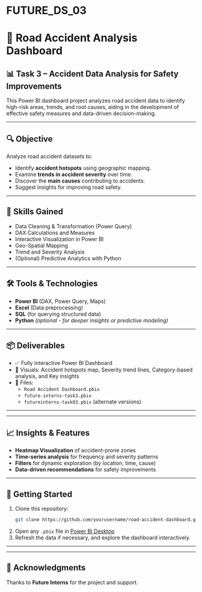 # FUTURE_DS_03
# 🚧 Road Accident Analysis Dashboard

## 📊 Task 3 – Accident Data Analysis for Safety Improvements

This Power BI dashboard project analyzes road accident data to identify high-risk areas, trends, and root causes, aiding in the development of effective safety measures and data-driven decision-making.

---

## 🔍 Objective

Analyze road accident datasets to:
- Identify **accident hotspots** using geographic mapping.
- Examine **trends in accident severity** over time.
- Discover the **main causes** contributing to accidents.
- Suggest insights for improving road safety.

---

## 🧠 Skills Gained

- Data Cleaning & Transformation (Power Query)
- DAX Calculations and Measures
- Interactive Visualization in Power BI
- Geo-Spatial Mapping
- Trend and Severity Analysis
- (Optional) Predictive Analytics with Python

---

## 🛠️ Tools & Technologies

- **Power BI** (DAX, Power Query, Maps)
- **Excel** (Data preprocessing)
- **SQL** (for querying structured data)
- **Python** *(optional - for deeper insights or predictive modeling)*

---

## 📦 Deliverables

- ✅ Fully interactive Power BI Dashboard
- 📌 Visuals: Accident hotspots map, Severity trend lines, Category-based analysis, and Key insights
- 📁 Files: 
  - `Road Accident Dashboard.pbix`
  - `future-interns-task3.pbix`
  - `futureinterns-task03.pbix` (alternate versions)

---

---

## 📈 Insights & Features

- **Heatmap Visualization** of accident-prone zones
- **Time-series analysis** for frequency and severity patterns
- **Filters** for dynamic exploration (by location, time, cause)
- **Data-driven recommendations** for safety improvements

---

## 🚀 Getting Started

1. Clone this repository:
   ```bash
   git clone https://github.com/yourusername/road-accident-dashboard.git   ```
2. Open any `.pbix` file in [Power BI Desktop](https://powerbi.microsoft.com/desktop/)
3. Refresh the data if necessary, and explore the dashboard interactively.

---

---

## 🙌 Acknowledgments

Thanks to **Future Interns** for the project  and support.

